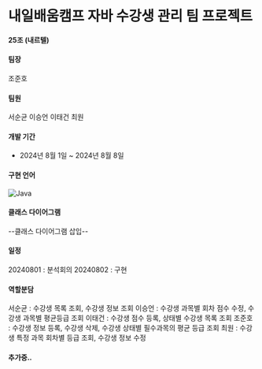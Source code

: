 # 내일배움캠프 자바 수강생 관리 팀 프로젝트

#### 25조 (내르텔)

#### 팀장
조준호

#### 팀원
서순균
이승언
이태건
최원

#### 개발 기간
- 2024년 8월 1일 ~ 2024년 8월 8일

#### 구현 언어
![Java](https://img.shields.io/badge/java-%23ED8B00.svg?style=for-the-badge&logo=openjdk&logoColor=white)

#### 클래스 다이어그램
--클래스 다이어그램 삽입--

#### 일정
20240801 : 분석회의
20240802 : 구현

#### 역할분담
서순균 : 수강생 목록 조회, 수강생 정보 조회
이승언 : 수강생 과목별 회차 점수 수정, 수강생 과목별 평균등급 조회
이태건 : 수강생 점수 등록, 상태별 수강생 목록 조회
조준호 : 수강생 정보 등록, 수강생 삭제, 수강생 상태별 필수과목의 평균 등급 조회
최원 : 수강생 특정 과목 회차별 등급 조회, 수강생 정보 수정

#### 추가중..
